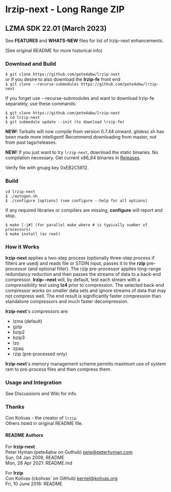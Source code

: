 lrzip-next - Long Range ZIP
======================

## LZMA SDK 22.01 (March 2023)

See **FEATURES** and **WHATS-NEW** files for list of lrzip-next enhancements.

(See original README for more historical info)

### Download and Build

`$ git clone https://github.com/pete4abw/lrzip-next`\
or if you desire to also download the **lrzip-fe** front end\
`$ git clone --recurse-submodules https://github.com/pete4abw/lrzip-next`

If you forget use --recurse-submodules and want to download lrzip-fe separately, use these commands:
```
$ git clone https://github.com/pete4abw/lrzip-next
$ cd lrzip-next
$ git submodule update --init (to download lrzip-fe)
```
**NEW**! Tarballs will now compile from version 0.7.44 onward. gitdesc.sh has been made
more intelligent! Recommend downloading from master, not from past tags/releases.

**NEW**! If you just want to try `lrzip-next`, download the static binaries. No compilation
necessary. Get current x86_64 binaries in [Releases](https://github.com/pete4abw/lrzip-next/releases).

Verify file with gnupg key 0xEB2C5812.

### Build
```
cd lrzip-next
$ ./autogen.sh
$ ./configure [options] (see configure --help for all options)
```
If any required libraries or compilers are missing, **configure** will report and stop.
```
$ make [-j#] (for parallel make where # is typically number of processors)
$ make install (as root)
```

### How it Works
**lrzip-next** applies a two-step process (optionally three-step process if filters are used)
and reads file or STDIN input, passes it to the **rzip** pre-processor (and optional filter).
The rzip pre-processor applies long-range redundancy reduction and then passes the streams of
data to a back-end compressor. **lrzip--next** will, by default, test each stream with a *compressibility*
test using **lz4** prior to compression. The selected back-end compressor works on smaller data
sets and ignore streams of data that may not compress well. The end result is significantly
faster compression than standalone compressors and much faster decompression.

**lrzip-next**'s compressors are:
* lzma (default)
* gzip
* bzip2
* bzip3
* lzo
* zpaq
* rzip (pre-processed only)

**lrzip-next**'s memory management scheme permits maximum use of system ram to pre-process files and then compress them.

### Usage and Integration
See Discussions and Wiki for info.

### Thanks
Con Kolivas - the creator of `lrzip`\
Others listed in original README file.

#### README Authors

For **lrzip-next**\
Peter Hyman (pete4abw on Guthub) <pete@peterhyman.com>\
Sun, 04 Jan 2009, README\
Mon, 28 Apr 2021: README.md

For **lrzip**\
Con Kolivas (ckolivas` on GitHub) <kernel@kolivas.org>\
Fri, 10 June 2016: README

